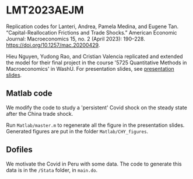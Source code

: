 # LMT2023AEJM
Replication codes for Lanteri, Andrea, Pamela Medina, and Eugene Tan. “Capital-Reallocation Frictions and Trade Shocks.” American Economic Journal: Macroeconomics 15, no. 2 (April 2023): 190–228. https://doi.org/10.1257/mac.20200429.

Hieu Nguyen, Yudong Rao, and Cristian Valencia replicated and extended the model for their final project in the course '5725 Quantitative Methods in Macroeconomics' in WashU.
For presentation slides, see [presentation slides](./WashU_5725_Final_project_slides_.pdf).

## Matlab code

We modify the code to study a 'persistent' Covid shock on the steady state after the China trade shock.

Run `Matlab/master.m` to regenerate all the figure in the presentation slides.
Generated figures are put in the folder `Matlab/CHY_figures`.

## Dofiles 

We motivate the Covid in Peru with some data. 
The code to generate this data is in the `/Stata` folder, in `main.do`.
